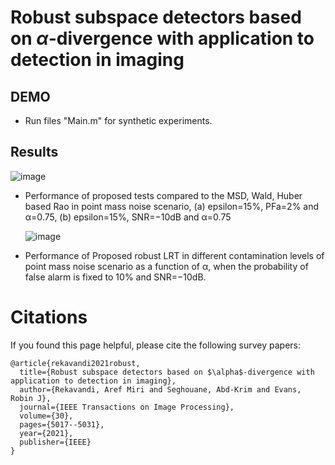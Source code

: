 # Robust subspace detectors based on $\alpha$-divergence with application to detection in imaging
## DEMO

+ Run files "Main.m" for synthetic experiments.

## Results
![image](https://github.com/arekavandi/Robust_Subspace_Detector/assets/101369948/5824fd8d-4dc5-4bcd-b2ad-cc3f82543975)

+ Performance of proposed tests compared to the MSD, Wald, Huber based Rao in point mass noise scenario, (a) epsilon=15%, PFa=2% and α=0.75, (b) epsilon=15%, SNR=−10dB and α=0.75

  ![image](https://github.com/arekavandi/Robust_Subspace_Detector/assets/101369948/4436e7f4-7925-47fe-9640-c35fffef6e94)

+ Performance of Proposed robust LRT in different contamination levels of point mass noise scenario as a function of α, when the probability of false alarm is fixed to 10% and SNR=−10dB.

# Citations
If you found this page helpful, please cite the following survey papers:

```
@article{rekavandi2021robust,
  title={Robust subspace detectors based on $\alpha$-divergence with application to detection in imaging},
  author={Rekavandi, Aref Miri and Seghouane, Abd-Krim and Evans, Robin J},
  journal={IEEE Transactions on Image Processing},
  volume={30},
  pages={5017--5031},
  year={2021},
  publisher={IEEE}
}
```
